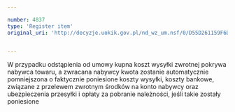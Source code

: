 ```yaml
---

number: 4837
type: 'Register item'
original_uri: 'http://decyzje.uokik.gov.pl/nd_wz_um.nsf/0/D55D261159F6D6F7C1257B83003C8A12?OpenDocument'


---
```


W przypadku odstąpienia od umowy kupna koszt wysyłki zwrotnej pokrywa nabywca towaru, a zwracana nabywcy kwota zostanie automatycznie pomniejszona o faktycznie poniesione koszty wysyłki, koszty bankowe, związane z przelewem zwrotnym środków na konto nabywcy oraz ubezpieczenia przesyłki i opłaty za pobranie należności, jeśli takie zostały poniesione
